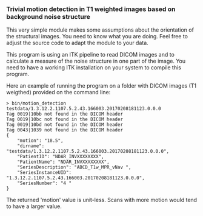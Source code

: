 ### Trivial motion detection in T1 weighted images based on background noise structure

This very simple module makes some assumptions about the orientation of the structural images. You need to know what you are doing. Feel free to adjust the source code to adapt the module to your data.

This program is using an ITK pipeline to read DICOM images and to calculate a measure of the noise structure in one part of the image. You need to have a working ITK installation on your system to compile this program.

Here an example of running the program on a folder with DICOM images (T1 weigthed) provided on the command line:
```
> bin/motion_detection testdata/1.3.12.2.1107.5.2.43.166003.20170208181123.0.0.0
Tag 0019|10bb not found in the DICOM header
Tag 0019|10bc not found in the DICOM header
Tag 0019|10bd not found in the DICOM header
Tag 0043|1039 not found in the DICOM header
{ 
    "motion": "18.5", 
    "dirname": "testdata/1.3.12.2.1107.5.2.43.166003.20170208181123.0.0.0", 
    "PatientID": "NDAR_INVXXXXXXXX", 
    "PatientName": "NDAR_INVXXXXXXXX", 
    "SeriesDescription": "ABCD_T1w_MPR_vNav ", 
    "SeriesInstanceUID": "1.3.12.2.1107.5.2.43.166003.20170208181123.0.0.0", 
    "SeriesNumber": "4 " 
}
```

The returned 'motion' value is unit-less. Scans with more motion would tend to have a larger value.
